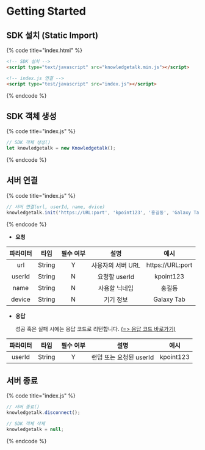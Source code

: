 # Getting Started

## SDK 설치 (Static Import)

{% code title="index.html" %}
```html
<!-- SDK 설치 -->
<script type="text/javascript" src="knowledgetalk.min.js"></script>

<!-- index.js 연결 -->
<script type="test/javascript" src="index.js"></script>
```
{% endcode %}

## SDK 객체 생성

{% code title="index.js" %}
```javascript
// SDK 객체 생성()
let knowledgetalk = new Knowledgetalk();
```
{% endcode %}
 
## 서버 연결

{% code title="index.js" %}
```javascript
// 서버 연결(url, userId, name, dvice)
knowledgetalk.init('https://URL:port', 'kpoint123', '홍길동', 'Galaxy Tab');
```
{% endcode %}

- **요청**

| <center>**파라미터**</center> | <center>**타입**</center> | <center>**필수 여부**</center> |   <center>**설명**</center>   |   <center>**예시**</center>   |
|:-:|:-:|:-:|:-:|:-:|
|              url              |           String          |               Y                |       사용자의 서버 URL       |         https://URL:port       |
|             userId            |           String          |               N                |         요청할 userId         |           kpoint123            |
|              name             |           String          |               N                |         사용할 닉네임         |             홍길동              |
|             device            |           String          |               N                |           기기 정보           |           Galaxy Tab           |

- **응답**

    성공 혹은 실패 시에는 응답 코드로 리턴합니다. [(=> 응답 코드 바로가기)](https://docs.knowledgetalk.co.kr/web/code)

| <center>**파라미터**</center> | <center>**타입**</center> | <center>**필수 여부**</center> |   <center>**설명**</center>   |   <center>**예시**</center>   |
|:-:|:-:|:-:|:-:|:-:|
|             userId            |          String           |                Y               |     랜덤 또는 요청된 userId    |           kpoint123           |
  
## 서버 종료

{% code title="index.js" %}
```javascript
// 서버 종료()
knowledgetalk.disconnect();

// SDK 객체 삭제
knowledgetalk = null;
```
{% endcode %}
